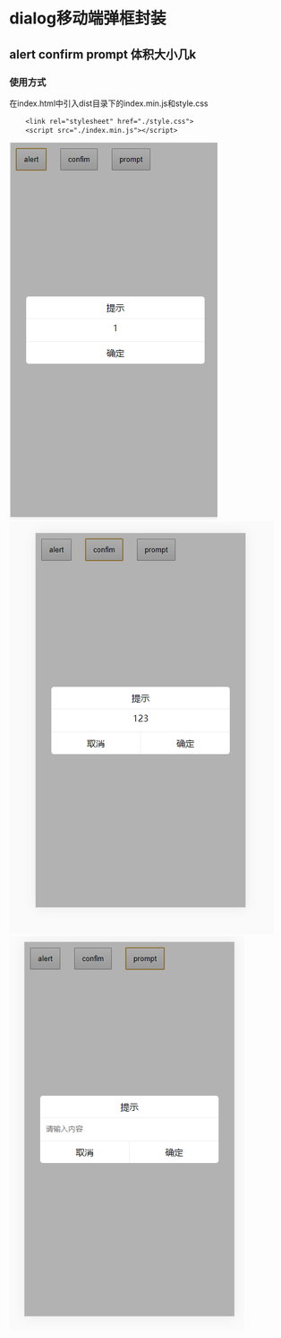 # dialog移动端弹框封装
## alert  confirm prompt   体积大小几k
### 使用方式
在index.html中引入dist目录下的index.min.js和style.css
```
    <link rel="stylesheet" href="./style.css">
    <script src="./index.min.js"></script>
```


![avatar](https://github.com/gitrist/dialog/blob/master/assert/alert.jpg)
![avatar](https://github.com/gitrist/dialog/blob/master/assert/confirm.jpg)
![avatar](https://github.com/gitrist/dialog/blob/master/assert/prompt.jpg)
